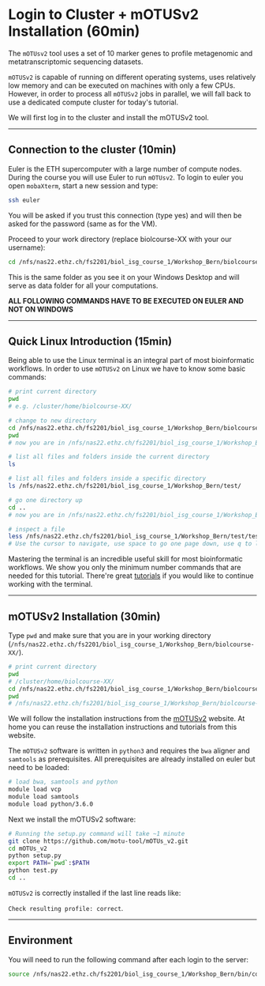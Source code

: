 

# Login to Cluster + mOTUSv2 Installation (60min)


The `mOTUsv2` tool uses a set of 10 marker genes to profile metagenomic and metatranscriptomic sequencing datasets.

`mOTUSv2` is capable of running on different operating systems, uses relatively low memory and can be executed on machines with only a few CPUs. However, in order to process all `mOTUSv2` jobs in parallel, we will fall back to use a dedicated compute cluster for today's tutorial.

We will first log in to the cluster and install the mOTUSv2 tool.


-------------------------------

## Connection to the cluster (10min)

Euler is the ETH supercomputer with a large number of compute nodes. During the course you will use Euler to run `mOTUsv2`. To login to euler you open ```mobaXterm```, start a new session and type:

```bash
ssh euler
```
You will be asked if you trust this connection (type yes) and will then be asked for the password (same as for the VM).

Proceed to your work directory (replace biolcourse-XX with your our username):

```bash
cd /nfs/nas22.ethz.ch/fs2201/biol_isg_course_1/Workshop_Bern/biolcourse-XX/
```

This is the same folder as you see it on your Windows Desktop and will serve as data folder for all your computations.



**ALL FOLLOWING COMMANDS HAVE TO BE EXECUTED ON EULER AND NOT ON WINDOWS**


-------------------------------

## Quick Linux Introduction (15min)


Being able to use the Linux terminal is an integral part of most bioinformatic workflows. In order to use `mOTUSv2` on Linux we have to know some basic commands:


```bash
# print current directory
pwd
# e.g. /cluster/home/biolcourse-XX/

# change to new directory
cd /nfs/nas22.ethz.ch/fs2201/biol_isg_course_1/Workshop_Bern/biolcourse-XX/
pwd
# now you are in /nfs/nas22.ethz.ch/fs2201/biol_isg_course_1/Workshop_Bern/biolcourse-XX/

# list all files and folders inside the current directory
ls

# list all files and folders inside a specific directory
ls /nfs/nas22.ethz.ch/fs2201/biol_isg_course_1/Workshop_Bern/test/

# go one directory up
cd ..
# now you are in /nfs/nas22.ethz.ch/fs2201/biol_isg_course_1/Workshop_Bern/

# inspect a file
less /nfs/nas22.ethz.ch/fs2201/biol_isg_course_1/Workshop_Bern/test/test.motus
# Use the cursor to navigate, use space to go one page down, use q to leave the program
```


Mastering the terminal is an incredible useful skill for most bioinformatic workflows. We show you only the minimum number commands that are needed for this tutorial. There're great [tutorials](http://swcarpentry.github.io/shell-novice/) if you would like to continue working with the terminal.




-------------------------------

## mOTUSv2 Installation (30min)

Type `pwd` and make sure that you are in your working directory (`/nfs/nas22.ethz.ch/fs2201/biol_isg_course_1/Workshop_Bern/biolcourse-XX/`).

```bash
# print current directory
pwd
# /cluster/home/biolcourse-XX/
cd /nfs/nas22.ethz.ch/fs2201/biol_isg_course_1/Workshop_Bern/biolcourse-XX/
pwd
# /nfs/nas22.ethz.ch/fs2201/biol_isg_course_1/Workshop_Bern/biolcourse-XX/
```

We will follow the installation instructions from the [mOTUSv2](https://motu-tool.org/) website. At home you can reuse the installation instructions and tutorials from this website.

The `mOTUSv2` software is written in `python3` and requires the `bwa` aligner and `samtools` as prerequisites. All prerequisites are already installed on euler but need to be loaded:

```bash
# load bwa, samtools and python
module load vcp
module load samtools
module load python/3.6.0
```

Next we install the mOTUSv2 software:


```bash
# Running the setup.py command will take ~1 minute
git clone https://github.com/motu-tool/mOTUs_v2.git
cd mOTUs_v2
python setup.py
export PATH=`pwd`:$PATH
python test.py
cd ..
```

`mOTUSv2` is correctly installed if the last line reads like:

`Check resulting profile: correct`.


-------------------------------

## Environment

You will need to run the following command after each login to the server:

```bash
source /nfs/nas22.ethz.ch/fs2201/biol_isg_course_1/Workshop_Bern/bin/configure.sh
```
